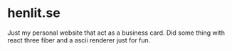 # henlit.se

Just my personal website that act as a business card. Did some thing with react three fiber and a ascii renderer just for fun.
